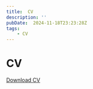 ```yaml
---
title:  CV
description: ''
pubDate:  2024-11-18T23:23:28Z
tags:
    - CV
---
```


# CV

[Download CV](https://github.com/221934420a/221934420a.github.io/blob/master/assets/CV%20ja/Joeffrey_Wong.pdf)